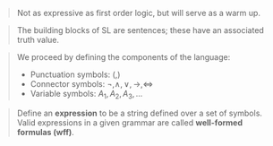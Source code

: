 > Not as expressive as first order logic, but will serve as a warm up.

> The building blocks of SL are sentences; these have an associated truth value.

> We proceed by defining the components of the language:
> 	- Punctuation symbols: $(, )$
> 	- Connector symbols: $\neg, \land, \lor, \rightarrow, \iff$
> 	- Variable symbols: $A_1, A_2, A_3, ...$

> Define an **expression** to be a string defined over a set of symbols. 
> Valid expressions in a given grammar are called **well-formed formulas (wff)**.